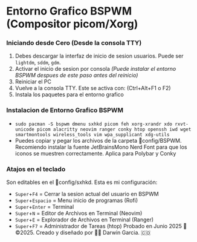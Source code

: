 # Entorno Grafico BSPWM (Compositor picom/Xorg)

### Iniciando desde Cero (Desde la consola TTY)
1. Debes descargar la interfaz de inicio de sesion usuarios. Puede ser `lightdm`, `sddm`, `gdm`. 
2. Activar el inicio de sesion por consola _(Puede instalar el entorno BSPWM despues de este paso antes del reinicio)_
3. Reiniciar el PC
4. Vuelve a la consola TTY. Este se activa con: (Ctrl+Alt+F1 o F2)
5. Instala los paquetes para el entorno grafico 

### Instalacion de Entorno Grafico BSPWM
* `sudo pacman -S bspwm dmenu sxhkd picom feh xorg-xrandr xdo rxvt-unicode picom alacritty neovim ranger conky htop openssh iwd wget smartmontools wireless_tools vim wpa_supplicant xdg-utils`
* Puedes copiar y pegar los archivos de la carpeta 📁config/BSPWM. Recomiendo instalar la fuente JetBrainsMono Nerd Font para que los iconos se muestren correctamente. Aplica para Polybar y Conky

### Atajos en el teclado
Son editables en el 📁config/sxhkd. Esta es mi configuración:
* `Super`+`F4` = Cerrar la sesion actual del usuario en BSPWM
* `Super`+`Espacio` = Menu inicio de programas (Rofi)  
* `Super`+`Enter` = Terminal
* `Super`+`N` = Editor de Archivos en Terminal (Neovim)
* `Super`+`E` = Explorador de Archivos en Terminal (Ranger)
* `Super`+`F7` = Administrador de Tareas (htop)
Probado en Junio 2025
🎯 ©2025. Creado y diseñado por 👨‍💻 Darwin Garcia. 🇨🇴
